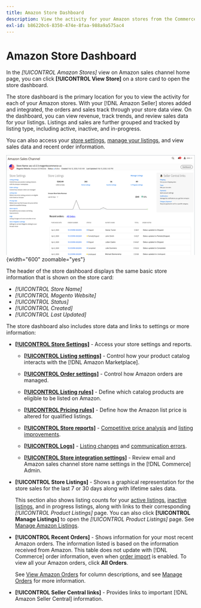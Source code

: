 ```yaml
---
title: Amazon Store Dashboard
description: View the activity for your Amazon stores from the Commerce Admin using the Amazon store dashboard.
exl-id: b86220c6-8350-474e-8faa-988a9a575ac4
---
```

# Amazon Store Dashboard

In the _[!UICONTROL Amazon Stores]_ view on Amazon sales channel home page, you can click **[!UICONTROL View Store]** on a store card to open the store dashboard.

The store dashboard is the primary location for you to view the activity for each of your Amazon stores. With your [!DNL Amazon Seller] stores added and integrated, the orders and sales track through your store data view. On the dashboard, you can view revenue, track trends, and review sales data for your listings. Listings and sales are further grouped and tracked by listing type, including active, inactive, and in-progress.

You can also access your [store settings](./ob-store-review.md), [manage your listings](./managing-product-listings.md), and view sales data and recent order information.

![Amazon Store dashboard](assets/amazon-store-dashboard.png){width="600" zoomable="yes"}

The header of the store dashboard displays the same basic store information that is shown on the store card:

- _[!UICONTROL Store Name]_
- _[!UICONTROL Magento Website]_
- _[!UICONTROL Status]_
- _[!UICONTROL Created]_
- _[!UICONTROL Last Updated]_

The store dashboard also includes store data and links to settings or more information:

- [**[!UICONTROL Store Settings]**](./ob-store-review.md) - Access your store settings and reports.

  - [**[!UICONTROL Listing settings]**](./listing-settings.md) - Control how your product catalog interacts with the [!DNL Amazon Marketplace].

  - [**[!UICONTROL Order settings]**](./order-settings.md) - Control how Amazon orders are managed.

  - [**[!UICONTROL Listing rules]**](./listing-rules.md) - Define which catalog products are eligible to be listed on Amazon.

  - [**[!UICONTROL Pricing rules]**](./pricing-products.md) - Define how the Amazon list price is altered for qualified listings.

  - [**[!UICONTROL Store reports]**](./amazon-logs-reports.md) - [Competitive price analysis](./competitive-price-analysis.md) and [listing improvements](./listing-improvements.md).

  - [**[!UICONTROL Logs]**](./amazon-logs-reports.md) - [Listing changes](./listing-changes-log.md) and [communication errors](./communication-errors-log.md).

  - [**[!UICONTROL Store integration settings]**](./store-integration-settings.md) - Review email and Amazon sales channel store name settings in the [!DNL Commerce] Admin.

- **[!UICONTROL Store Listings]** - Shows a graphical representation for the store sales for the last 7 or 30 days along with lifetime sales data.

   This section also shows listing counts for your [active listings](./active-listings.md), [inactive listings](./inactive-listings.md), and in progress listings, along with links to their corresponding _[!UICONTROL Product Listings]_ page. You can also click **[!UICONTROL Manage Listings]** to open the _[!UICONTROL Product Listings]_ page. See [Manage Amazon Listings](./managing-product-listings.md).

- **[!UICONTROL Recent Orders]** - Shows information for your most recent Amazon orders. The information listed is based on the information received from Amazon. This table does not update with [!DNL Commerce] order information, even when [order import](./order-settings.md) is enabled. To view all your Amazon orders, click **All Orders**.

   See [View Amazon Orders](./amazon-orders-all.md) for column descriptions,  and see [Manage Orders](./managing-orders.md) for more information.

- **[!UICONTROL Seller Central links]** - Provides links to important [!DNL Amazon Seller Central] information.
